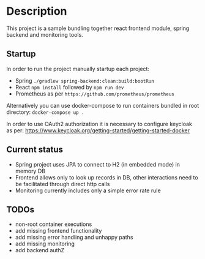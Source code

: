# Description
This project is a sample bundling together react frontend module, spring backend and monitoring tools.

## Startup

In order to run the project manually startup each project:
* Spring ``./gradlew spring-backend:clean:build:bootRun``
* React ``npm install`` followed by ``npm run dev``
* Prometheus as per ``https://github.com/prometheus/prometheus``

Alternatively you can use docker-compose to run containers bundled in root directory:
``docker-compose up .``

[//]: # (TODO: Ideally that would become part of a setup script.)
In order to use OAuth2 authorization it is necessary to configure keycloak as
per: https://www.keycloak.org/getting-started/getting-started-docker

## Current status
* Spring project uses JPA to connect to H2 (in embedded mode) in memory DB
* Frontend allows only to look up records in DB, other interactions need to be facilitated through direct http calls
* Monitoring currently includes only a simple error rate rule

## TODOs
* non-root container executions
* add missing frontend functionality
* add missing error handling and unhappy paths
* add missing monitoring
* add backend authZ